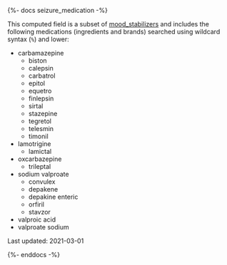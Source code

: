 {%- docs seizure_medication -%}

This computed field is a subset of [mood_stabilizers](https://data-docs.cityblock.com/dbt#!/model/model.cityblockdbt.cf_mood_stabilizers) and includes the following medications (ingredients and brands) searched using wildcard syntax (`%`) and lower:

- carbamazepine
  - biston
  - calepsin
  - carbatrol
  - epitol
  - equetro
  - finlepsin
  - sirtal
  - stazepine
  - tegretol
  - telesmin
  - timonil
- lamotrigine
  - lamictal
- oxcarbazepine
  - trileptal
- sodium valproate
  - convulex
  - depakene
  - depakine enteric
  - orfiril
  - stavzor
- valproic acid
- valproate sodium

Last updated: 2021-03-01

{%- enddocs -%}
